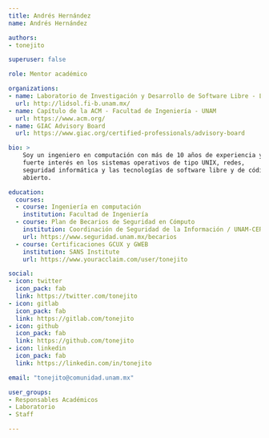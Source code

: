 ```yaml
---
title: Andrés Hernández
name: Andrés Hernández

authors:
- tonejito

superuser: false

role: Mentor académico

organizations:
- name: Laboratorio de Investigación y Desarrollo de Software Libre - LIDSoL
  url: http://lidsol.fi-b.unam.mx/
- name: Capítulo de la ACM - Facultad de Ingeniería - UNAM
  url: https://www.acm.org/
- name: GIAC Advisory Board
  url: https://www.giac.org/certified-professionals/advisory-board

bio: >
    Soy un ingeniero en computación con más de 10 años de experiencia y un
    fuerte interés en los sistemas operativos de tipo UNIX, redes,
    seguridad informática y las tecnologías de software libre y de código
    abierto.

education:
  courses:
  - course: Ingeniería en computación
    institution: Facultad de Ingeniería
  - course: Plan de Becarios de Seguridad en Cómputo
    institution: Coordinación de Seguridad de la Información / UNAM-CERT
    url: https://www.seguridad.unam.mx/becarios
  - course: Certificaciones GCUX y GWEB
    institution: SANS Institute
    url: https://www.youracclaim.com/user/tonejito

social:
- icon: twitter
  icon_pack: fab
  link: https://twitter.com/tonejito
- icon: gitlab
  icon_pack: fab
  link: https://gitlab.com/tonejito
- icon: github
  icon_pack: fab
  link: https://github.com/tonejito
- icon: linkedin
  icon_pack: fab
  link: https://linkedin.com/in/tonejito

email: "tonejito@comunidad.unam.mx"

user_groups:
- Responsables Académicos
- Laboratorio
- Staff

---
```

